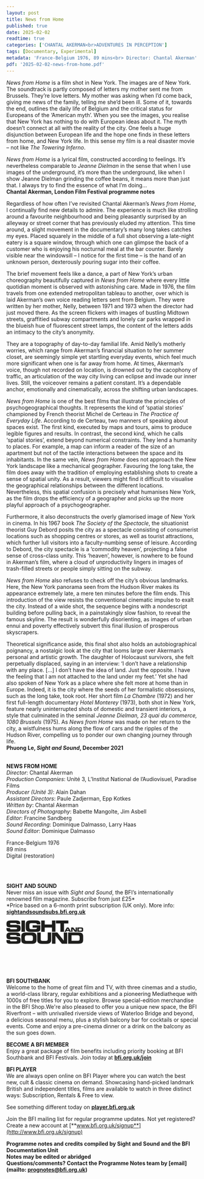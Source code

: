 ```yaml
---
layout: post
title: News from Home
published: true
date: 2025-02-02
readtime: true
categories: ['CHANTAL AKERMAN<br>ADVENTURES IN PERCEPTION']
tags: [Documentary, Experimental]
metadata: 'France-Belgium 1976, 89 mins<br> Director: Chantal Akerman'
pdf: '2025-02-02-news-from-home.pdf'
---
```


_News from Home_ is a film shot in New York. The images are of New York. The soundtrack is partly composed of letters my mother sent me from Brussels. They’re love letters. My mother was asking when I’d come back, giving me news of the family, telling me she’d been ill. Some of it, towards the end, outlines the daily life of Belgium and the critical status for Europeans of the ‘American myth’. When you see the images, you realise that New York has nothing to do with European ideas about it. The myth doesn’t connect at all with the reality of the city. One feels a huge disjunction between European life and the hope one finds in these letters from home, and New York life. In this sense my film is a real disaster movie – not like _The Towering Inferno_.

_News from Home_ is a lyrical film, constructed according to feelings. It’s nevertheless comparable to _Jeanne Dielman_ in the sense that when I use images of the underground, it’s more than the underground, like when I show Jeanne Dielman grinding the coffee beans, it means more than just that. I always try to find the essence of what I’m doing...  
**Chantal Akerman, London Film Festival programme notes**

Regardless of how often I’ve revisited Chantal Akerman’s _News from Home_, I continually find new details to admire. The experience is much like strolling around a favourite neighbourhood and being pleasantly surprised by an alleyway or street corner that has previously eluded my attention. This time around, a slight movement in the documentary’s many long takes catches my eyes. Placed squarely in the middle of a full shot observing a late-night eatery is a square window, through which one can glimpse the back of a customer who is enjoying his nocturnal meal at the bar counter. Barely visible near the windowsill – I notice for the first time – is the hand of an unknown person, dexterously pouring sugar into their coffee.

The brief movement feels like a dance, a part of New York’s urban choreography beautifully captured in _News from Home_ where every little quotidian moment is observed with astonishing care. Made in 1976, the film travels from one extended metropolitan tableau to another, over which is laid Akerman’s own voice reading letters sent from Belgium. They were written by her mother, Nelly, between 1971 and 1973 when the director had just moved there. As the screen flickers with images of bustling Midtown streets, graffitied subway compartments and lonely car parks wrapped in the blueish hue of fluorescent street lamps, the content of the letters adds an intimacy to the city’s anonymity.

They are a topography of day-to-day familial life. Amid Nelly’s motherly worries, which range from Akerman’s financial situation to her summer closet, are seemingly simple yet startling everyday events, which feel much more significant when one is far away from home. At times, Akerman’s voice, though not recorded on location, is drowned out by the cacophony of traffic, an articulation of the way city living can eclipse and invade our inner lives. Still, the voiceover remains a patient constant. It’s a dependable anchor, emotionally and cinematically, across the shifting urban landscapes.

_News from Home_ is one of the best films that illustrate the principles of psychogeographical thoughts. It represents the kind of ‘spatial stories’ championed by French theorist Michel de Certeau in _The Practice of Everyday Life_. According to de Certeau, two manners of speaking about spaces exist. The first kind, executed by maps and tours, aims to produce legible figures and results. In contrast, the second kind, which he calls ‘spatial stories’, extend beyond numerical constraints. They lend a humanity to places. For example, a map can inform a reader of the size of an apartment but not of the tactile interactions between the space and its inhabitants. In the same vein, _News from Home_ does not approach the New York landscape like a mechanical geographer. Favouring the long take, the film does away with the tradition of employing establishing shots to create a sense of spatial unity. As a result, viewers might find it difficult to visualise the geographical relationships between the different locations. Nevertheless, this spatial confusion is precisely what humanises New York, as the film drops the efficiency of a geographer and picks up the more playful approach of a psychogeographer.

Furthermore, it also deconstructs the overly glamorised image of New York in cinema. In his 1967 book _The Society of the Spectacle_, the situationist theorist Guy Debord posits the city as a spectacle consisting of consumerist locations such as shopping centres or stores, as well as tourist attractions, which further lull visitors into a faculty-numbing sense of leisure. According to Debord, the city spectacle is a ‘commodity heaven’, projecting a false sense of cross-class unity. This ‘heaven’, however, is nowhere to be found in Akerman’s film, where a cloud of unproductivity lingers in images of trash-filled streets or people simply sitting on the subway.

_News from Home_ also refuses to check off the city’s obvious landmarks. Here, the New York panorama seen from the Hudson River makes its appearance extremely late, a mere ten minutes before the film ends. This introduction of the view resists the conventional cinematic impulse to exalt the city. Instead of a wide shot, the sequence begins with a nondescript building before pulling back, in a painstakingly slow fashion, to reveal the famous skyline. The result is wonderfully disorienting, as images of urban ennui and poverty effectively subvert this final illusion of prosperous skyscrapers.

Theoretical significance aside, this final shot also holds an autobiographical poignancy, a nostalgic look at the city that looms large over Akerman’s personal and artistic growth. The daughter of Holocaust survivors, she felt perpetually displaced, saying in an interview: ‘I don’t have a relationship with any place. […] I don’t have the idea of land. Just the opposite. I have the feeling that I am not attached to the land under my feet.’ Yet she had also spoken of New York as a place where she felt more at home than in Europe. Indeed, it is the city where the seeds of her formalistic obsessions, such as the long take, took root. Her short film _La Chambre_ (1972) and her first full-length documentary _Hotel Monterey_ (1973), both shot in New York, feature nearly uninterrupted shots of domestic and transient interiors, a style that culminated in the seminal _Jeanne Dielman, 23 quai du commerce, 1080 Brussels_ (1975). As _News from Home_ was made on her return to the city, a wistfulness hums along the flow of cars and the ripples of the Hudson River, compelling us to ponder our own changing journey through life.  
**Phuong Le, _Sight and Sound_, December 2021**
<br><br>

**NEWS FROM HOME**  
_Director_: Chantal Akerman  
_Production Companies_: Unité 3,  L’Institut National de l’Audiovisuel, Paradise Films  
_Producer (Unité 3)_: Alain Dahan  
_Assistant Directors_: Paule Zadjerman, Epp Kotkes  
_Written by_: Chantal Akerman  
_Directors of Photography_: Babette Mangolte, Jim Asbell  
_Editor_: Francine Sandberg  
_Sound Recording_: Dominique Dalmasso,  Larry Haas  
_Sound Editor_: Dominique Dalmasso

France-Belgium 1976  
89 mins  
Digital (restoration)

<br>
<br>

**SIGHT AND SOUND**<br>
Never miss an issue with _Sight and Sound_, the BFI’s internationally renowned film magazine. Subscribe from just £25*<br>
*Price based on a 6-month print subscription (UK only). More info: [**sightandsoundsubs.bfi.org.uk**](https://sightandsoundsubs.bfi.org.uk/subscribe)

<img style="float: left;" src="/img/sight-and-sound.jpg" width="40%" height="40%"><br><br><br><br><br><br><br><br>

**BFI SOUTHBANK**  
Welcome to the home of great film and TV, with three cinemas and a studio, a world-class library, regular exhibitions and a pioneering Mediatheque with 1000s of free titles for you to explore. Browse special-edition merchandise in the BFI Shop.We&#39;re also pleased to offer you a unique new space, the BFI Riverfront – with unrivalled riverside views of Waterloo Bridge and beyond, a delicious seasonal menu, plus a stylish balcony bar for cocktails or special events. Come and enjoy a pre-cinema dinner or a drink on the balcony as the sun goes down.  

**BECOME A BFI MEMBER**  
Enjoy a great package of film benefits including priority booking at BFI Southbank and BFI Festivals. Join today at [**bfi.org.uk/join**](http://www.bfi.org.uk/join)  

**BFI PLAYER**  
 We are always open online on BFI Player where you can watch the best new, cult &amp; classic cinema on demand. Showcasing hand-picked landmark British and independent titles, films are available to watch in three distinct ways: Subscription, Rentals &amp; Free to view.  

See something different today on [**player.bfi.org.uk**](https://player.bfi.org.uk)  

Join the BFI mailing list for regular programme updates. Not yet registered? Create a new account at [**www.bfi.org.uk/signup**](http://www.bfi.org.uk/signup)

**Programme notes and credits compiled by Sight and Sound and the BFI Documentation Unit  
Notes may be edited or abridged  
Questions/comments? Contact the Programme Notes team by [email](mailto: prognotes@bfi.org.uk)**

<!--stackedit_data:
eyJoaXN0b3J5IjpbLTM0NjU2NjYxMl19
-->
